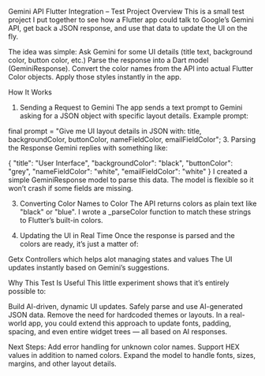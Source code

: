 Gemini API Flutter Integration – Test Project
Overview
This is a small test project I put together to see how a Flutter app could talk to Google’s Gemini API, get back a JSON response, and use that data to update the UI on the fly.

The idea was simple:
Ask Gemini for some UI details (title text, background color, button color, etc.)
Parse the response into a Dart model (GeminiResponse).
Convert the color names from the API into actual Flutter Color objects.
Apply those styles instantly in the app.

How It Works
1. Sending a Request to Gemini
The app sends a text prompt to Gemini asking for a JSON object with specific layout details.
Example prompt:

final prompt = "Give me UI layout details in JSON with: title, backgroundColor, buttonColor, nameFieldColor, emailFieldColor";
3. Parsing the Response
Gemini replies with something like:

 
{
  "title": "User Interface",
  "backgroundColor": "black",
  "buttonColor": "grey",
  "nameFieldColor": "white",
  "emailFieldColor": "white"
}
I created a simple GeminiResponse model to parse this data. The model is flexible so it won’t crash if some fields are missing.

3. Converting Color Names to Color
The API returns colors as plain text like "black" or "blue".
I wrote a _parseColor function to match these strings to Flutter’s built-in colors.

4. Updating the UI in Real Time
Once the response is parsed and the colors are ready, it’s just a matter of:

Getx Controllers which helps alot managing states and values
The UI updates instantly based on Gemini’s suggestions.

Why This Test Is Useful
This little experiment shows that it’s entirely possible to:

Build AI-driven, dynamic UI updates.
Safely parse and use AI-generated JSON data.
Remove the need for hardcoded themes or layouts.
In a real-world app, you could extend this approach to update fonts, padding, spacing, and even entire widget trees — all based on AI responses.

Next Steps:
Add error handling for unknown color names.
Support HEX values in addition to named colors.
Expand the model to handle fonts, sizes, margins, and other layout details.

